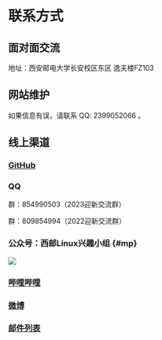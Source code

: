 # 联系方式

## 面对面交流

地址：西安邮电大学长安校区东区 逸夫楼FZ103

## 网站维护

如果信息有误，请联系 <i class="fa-brands fa-qq"></i>QQ: 2399052066 。

## 线上渠道

### [<i class="fa-brands fa-github"></i> GitHub](https://blog.xiyoulinux.com/)

### <i class="fa-brands fa-qq"></i> QQ

群：854990503（2023迎新交流群）

群：809854994（2022迎新交流群）

### <i class="fa-brands fa-weixin"></i> 公众号：西邮Linux兴趣小组 {#mp}

![](https://mp.weixin.qq.com/mp/qrcode?scene=10000004&__biz=MjM5NDQ3MDY0MA==&mid=2650026577&idx=1&sn=595a25b1715320060def98bce3c7bbf4)

### [<i class="fa-brands fa-bilibili"></i> 哔哩哔哩](https://space.bilibili.com/432976868/)

### [<i class="fa-brands fa-weibo"></i> 微博](https://www.weibo.com/n/西邮Linux兴趣小组)

### [<i class="fa-brands fa-google"></i> 邮件列表](https://groups.google.com/g/xiyoulinux)
